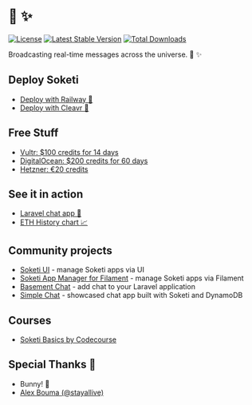 # 📡 ✨

[![License](https://img.shields.io/npm/l/@soketi/soketi)](https://www.npmjs.com/package/@soketi/soketi)
[![Latest Stable Version](https://img.shields.io/github/v/release/soketi/soketi)](https://www.npmjs.com/package/@soketi/soketi)
[![Total Downloads](https://img.shields.io/npm/dt/@soketi/soketi)](https://www.npmjs.com/package/@soketi/soketi)

Broadcasting real-time messages across the universe. 📡 ✨

## Deploy Soketi
- [Deploy with Railway 🚝](https://railway.app/template/Z6dOtj?referralCode=T4V-jV)
- [Deploy with Cleavr 🔪](https://cleavr.io/cleavr-slice/how-to-install-soketi)

## Free Stuff
- [Vultr: $100 credits for 14 days](https://www.vultr.com/?ref=9032189-8H)
- [DigitalOcean: $200 credits for 60 days](https://m.do.co/c/347a9625e259)
- [Hetzner: €20 credits](https://hetzner.cloud/?ref=8ZcjnvpdCifG)

## See it in action
- [Laravel chat app 💬](https://github.com/soketi/laravel-chat-app)
- [ETH History chart 📈](https://github.com/soketi/laravel-eth-history)

## Community projects
- [Soketi UI](https://github.com/Daynnnnn/soketi-ui) - manage Soketi apps via UI
- [Soketi App Manager for Filament](https://github.com/rahulhaque/soketi-app-manager-filament) - manage Soketi apps via Filament
- [Basement Chat](https://github.com/basement-chat/basement-chat) - add chat to your Laravel application
- [Simple Chat](https://github.com/kitar/simplechat) - showcased chat app built with Soketi and DynamoDB

## Courses
- [Soketi Basics by Codecourse](https://codecourse.com/courses/soketi-basics)

## Special Thanks 🙌

- Bunny! 🌸
- [Alex Bouma (@stayallive)](https://github.com/stayallive)
